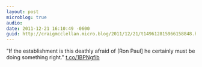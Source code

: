 ```yaml
---
layout: post
microblog: true
audio: 
date: 2011-12-21 16:10:49 -0600
guid: http://craigmcclellan.micro.blog/2011/12/21/t149612815966158848.html
---
```

"If the establishment is this deathly afraid of [Ron Paul] he certainly must be doing something right." [t.co/1BPNgfib](http://t.co/1BPNgfib)
